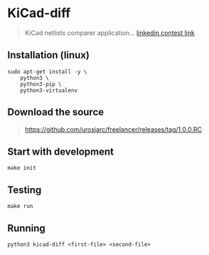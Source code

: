 # KiCad-diff

> KiCad netlists comparer application...
> [linkedin contest link](
    https://www.freelancer.com/contest/Easy-for-an-Ace-Python-programmer-948398.html
  )

## Installation (linux)
```shell
sudo apt-get install -y \
    python3 \
    python3-pip \
    python3-virtualenv
```

## Download the source
> https://github.com/urosjarc/freelancer/releases/tag/1.0.0.RC

## Start with development
```shell
make init
```

## Testing
```shell
make run
```

## Running
```shell
python3 kicad-diff <first-file> <second-file>
```
